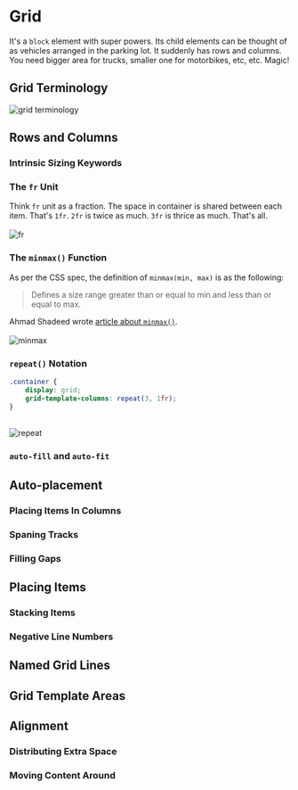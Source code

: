 # Grid

It's a `block` element with super powers. Its child elements can be thought of as vehicles arranged in the parking lot. It suddenly has rows and columns. You need bigger area for trucks, smaller one for motorbikes, etc, etc. Magic! 

## Grid Terminology
![grid terminology](./grid-terminology.png)

## Rows and Columns

### Intrinsic Sizing Keywords

### The `fr` Unit
Think `fr` unit as a fraction. The space in container is shared between each item. That's `1fr`. `2fr` is twice as much. `3fr` is thrice as much. That's all.
\
\
![fr](./fr.png)

### The `minmax()` Function
As per the CSS spec, the definition of `minmax(min, max)` is as the following:

> Defines a size range greater than or equal to min and less than or equal to max.

Ahmad Shadeed wrote [article about `minmax()`](https://ishadeed.com/article/css-grid-minmax/). 
\
\
![minmax](./minmax.png)

### `repeat()` Notation

```css
.container {
    display: grid;
    grid-template-columns: repeat(3, 1fr);
}
```
\
![repeat](./repeat.png)

### `auto-fill` and `auto-fit`

## Auto-placement

### Placing Items In Columns

### Spaning Tracks

### Filling Gaps

## Placing Items

### Stacking Items

### Negative Line Numbers

## Named Grid Lines

## Grid Template Areas

## Alignment

### Distributing Extra Space

### Moving Content Around
